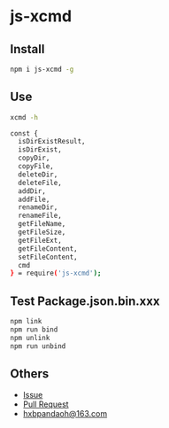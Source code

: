 # js-xcmd

## Install

```bash
npm i js-xcmd -g
```

## Use

```bash
xcmd -h

const {
  isDirExistResult,
  isDirExist,
  copyDir,
  copyFile,
  deleteDir,
  deleteFile,
  addDir,
  addFile,
  renameDir,
  renameFile,
  getFileName,
  getFileSize,
  getFileExt,
  getFileContent,
  setFileContent,
  cmd
} = require('js-xcmd');
```

## Test Package.json.bin.xxx

```bash
npm link
npm run bind
npm unlink
npm run unbind
```

## Others

* [Issue](https://github.com/pandaoh/js-xcmd/issues)
* [Pull Request](https://github.com/pandaoh/js-xcmd/pulls)
* [hxbpandaoh@163.com](mailto:hxbpandaoh@163.com)